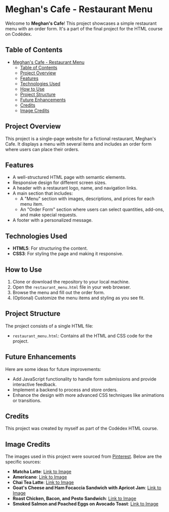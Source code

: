 # Meghan's Cafe - Restaurant Menu

Welcome to **Meghan's Cafe**! This project showcases a simple restaurant menu with an order form. It's a part of the final project for the HTML course on Codédex.

## Table of Contents

- [Meghan's Cafe - Restaurant Menu](#meghans-cafe---restaurant-menu)
  - [Table of Contents](#table-of-contents)
  - [Project Overview](#project-overview)
  - [Features](#features)
  - [Technologies Used](#technologies-used)
  - [How to Use](#how-to-use)
  - [Project Structure](#project-structure)
  - [Future Enhancements](#future-enhancements)
  - [Credits](#credits)
  - [Image Credits](#image-credits)

## Project Overview

This project is a single-page website for a fictional restaurant, Meghan's Cafe. It displays a menu with several items and includes an order form where users can place their orders.

## Features

- A well-structured HTML page with semantic elements.
- Responsive design for different screen sizes.
- A header with a restaurant logo, name, and navigation links.
- A main section that includes:
  - A "Menu" section with images, descriptions, and prices for each menu item.
  - An "Order Form" section where users can select quantities, add-ons, and make special requests.
- A footer with a personalized message.

## Technologies Used

- **HTML5**: For structuring the content.
- **CSS3**: For styling the page and making it responsive.

## How to Use

1. Clone or download the repository to your local machine.
2. Open the `restaurant_menu.html` file in your web browser.
3. Browse the menu and fill out the order form.
4. (Optional) Customize the menu items and styling as you see fit.

## Project Structure

The project consists of a single HTML file:

- `restaurant_menu.html`: Contains all the HTML and CSS code for the project.

## Future Enhancements

Here are some ideas for future improvements:

- Add JavaScript functionality to handle form submissions and provide interactive feedback.
- Implement a backend to process and store orders.
- Enhance the design with more advanced CSS techniques like animations or transitions.

## Credits

This project was created by myself as part of the Codédex HTML course.

## Image Credits

The images used in this project were sourced from [Pinterest](https://www.pinterest.com/). Below are the specific sources:

- **Matcha Latte**: [Link to Image](https://i.pinimg.com/736x/89/a1/c2/89a1c223457d466f8e278c1f42fc7035.jpg)
- **Americano**: [Link to Image](https://i.pinimg.com/564x/d6/f2/e9/d6f2e9113aa8f9aef8b59a8e28bd7255.jpg)
- **Chai Tea Latte**: [Link to Image](https://i.pinimg.com/736x/ac/f4/0a/acf40a8cca4b776342f7b9dacd84a64f.jpg)
- **Goat's Cheese and Ham Focaccia Sandwich with Apricot Jam**: [Link to Image](https://i.pinimg.com/564x/59/b9/bb/59b9bb771e70ab8acbf57ba52133052b.jpg)
- **Roast Chicken, Bacon, and Pesto Sandwich**: [Link to Image](https://i.pinimg.com/564x/31/04/f9/3104f9a3f9900c97fb3ddebba3052a59.jpg)
- **Smoked Salmon and Poached Eggs on Avocado Toast**: [Link to Image](https://i.pinimg.com/564x/81/b1/5e/81b15eb6b98586a7bb8b3b115ca1e302.jpg)
